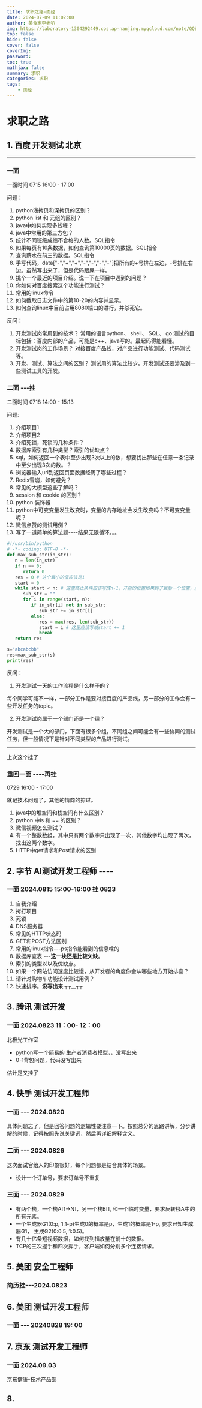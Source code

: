 ```yaml
---
title: 求职之路-面经
date: 2024-07-09 11:02:00
author: 美食家李老叭
img: https://laboratory-1304292449.cos.ap-nanjing.myqcloud.com/note/QQ截图20240721095809.png
top: false
hide: false
cover: false
coverImg: 
password: 
toc: true
mathjax: false
summary: 求职 
categories: 求职
tags:
    - 面经
---
```

# 求职之路

## 1. 百度 开发测试 北京

---

### 一面

一面时间   0715  16:00 - 17:00

问题：

1. python浅拷贝和深拷贝的区别？
2. python list 和 元组的区别？
3. java中如何实现多线程？
4. java中常用的第三方包？
5. 统计不同班级成绩不合格的人数。SQL指令
6. 如果每页有10条数据，如何查询第10000页的数据。SQL指令
7. 查询薪水在前三的数据。SQL指令
8. 手写代码，data["-","+","+","-","-","-","-"]把所有的+号排在左边，-号排在右边。虽然写出来了，但是代码跟屎一样。
9. 挑个一个最近的项目介绍。说一下在项目中遇到的问题？
10. 你如何对百度搜索这个功能进行测试？
11. 常用的linux命令
12. 如何截取日志文件中的第10-20的内容并显示。
13. 如何查询linux中目前占用8080端口的进行，并杀死它。

反问：

1. 开发测试岗常用到的技术？
   常用的语言python、 shell、 SQL、 go
   测试的目标包括：百度内部的产品，可能是c++、java写的。最起码得能看懂。
2. 开发测试岗的工作场景？
   对接百度产品线，对产品进行功能测试、代码测试等。
3. 开发、测试、算法之间的区别？
   测试用的算法比较少。开发测试还要涉及到一些测试工具的开发。

### 二面 ---挂

二面时间   0718  14:00 - 15:13

问题:

1. 介绍项目1
2. 介绍项目2
3. 介绍死锁，死锁的几种条件？
4. 数据库索引有几种类型？索引的优缺点？
5. sql，如何返回一个表中至少出现3次以上的数，想要找出那些在任意一条记录中至少出现3次的数。？
6. 浏览器输入url到返回页面数据经历了哪些过程？
7. Redis雪崩，如何避免？
8. 常见的大模型这些了解吗？
9. session 和 cookie 的区别？
10. python 装饰器
11. python中可变变量发生改变时，变量的内存地址会发生改变吗？不可变变量呢？
12. 微信点赞的测试用例？
13. 写了一道简单的算法题----结果无限循环。。。

```python
#!/usr/bin/python
# -*- coding: UTF-8 -*-
def max_sub_str(in_str):
   n = len(in_str)
   if n == 0:
      return 0
   res = 0 # 这个最小的值应该是1
   start = 0
   while start < n: # 这里终止条件应该写成n-1，开启的位置如果到了最后一个位置，没必要进行了。因为最小的字符长度就是1
      sub_str = ""
      for i in range(start, n):
         if in_str[i] not in sub_str:
            sub_str += in_str[i]
         else:
            res = max(res, len(sub_str))
            start = i # 这里应该写成start += 1
            break
   return res

s="abcabcbb"
res=max_sub_str(s)
print(res)
```

反问：

1. 开发测试一天的工作流程是什么样子的？

每个同学可能不一样，一部分工作是要对接百度的产品线，另一部分的工作会有一些开发任务的topic。

2. 开发测试岗属于一个部门还是一个组？

开发测试是一个大的部门，下面有很多个组，不同组之间可能会有一些协同的测试任务，但一般情况下是针对不同类型的产品进行测试。

---

上次这个挂了

### 重回一面 ----再挂

0729  16:00 - 17:00

就记技术问题了，其他的情商的掠过。

1. java中的堆空间和栈空间有什么区别？
2. python 中is 和 == 的区别？
3. 微信视频怎么测试？
4. 有一个整数数组，其中只有两个数字只出现了一次，其他数字均出现了两次，找出这两个数字。
5. HTTP中get请求和Post请求的区别

## 2. 字节 AI测试开发工程师 ----

### 一面  2024.0815  15:00-16:00   挂 0823

1. 自我介绍
2. 拷打项目
3. 死锁
4. DNS服务器
5. 常见的HTTP状态码
6. GET和POST方法区别
7. 常用的linux指令---ps指令能看到的信息啥的
8. 数据库查表 ---**这一块还是比较欠缺**。
9. 索引的类型以以及优缺点。
10. 如果一个网站访问速度比较慢，从开发者的角度你会从哪些地方开始排查？
11. 请针对购物车功能设计测试用例？
12. 快速排序。**没写出来**  ┭┮﹏┭┮

## 3. 腾讯 测试开发

### 一面 2024.0823  11：00- 12：00

北极光工作室

- python写一个简易的 生产者消费者模型，，没写出来
- 0-1背包问题，代码没写出来

估计是又挂了

## 4. 快手 测试开发工程师

### 一面 --- 2024.0820

具体问题忘了，但是回答问题的逻辑性要注意一下。按照总分的思路讲解，分步讲解的时候，记得按照先说关键词，然后再详细解释含义。

### 二面 --- 2024.0826

这次面试官给人的印象很好，每个问题都是结合具体的场景。

- 设计一个订单号，要求订单号不重复

### 三面 --- 2024.0829


- 有两个栈，一个栈A[1->N]，另一个栈B[], 和一个临时变量，要求反转栈A中的所有元素。
- 一个生成器G1(0:p, 1:1-p)生成0的概率是p，生成1的概率是1-p, 要求已知生成器G1， 生成G2(0:0.5, 1:0.5)。
- 有几十亿条短视频数据，如何找到播放量在前十的数据。
- TCP的三次握手和四次挥手，客户端如何分别多个连接请求。



## 5. 美团 安全工程师

### 简历挂---2024.0823


## 6. 美团 测试开发工程师

### 一面 --- 20240828 19: 00



## 7. 京东 测试开发工程师

### 一面  2024.09.03

京东健康-技术产品部

## 8. 
